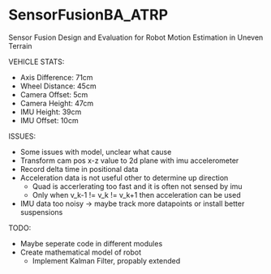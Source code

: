 # SensorFusionBA_ATRP
Sensor Fusion Design and Evaluation for Robot Motion Estimation in Uneven Terrain

VEHICLE STATS:
- Axis Difference: 71cm
- Wheel Distance: 45cm
- Camera Offset: 5cm
- Camera Height: 47cm
- IMU Height: 39cm
- IMU Offset: 10cm

ISSUES:
- Some issues with model, unclear what cause
- Transform cam pos x-z value to 2d plane with imu accelerometer
- Record delta time in positional data
- Acceleration data is not useful other to determine up direction
    - Quad is accerlerating too fast and it is often not sensed by imu
    - Only when v_k-1 != v_k != v_k+1 then acceleration can be used
- IMU data too noisy -> maybe track more datapoints or install better suspensions

TODO:
- Maybe seperate code in different modules
- Create mathematical model of robot
    - Implement Kalman Filter, propably extended
